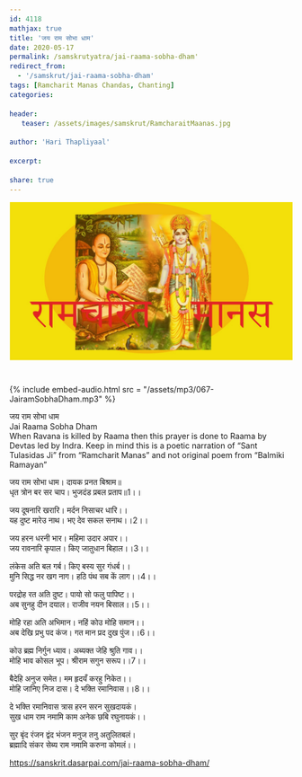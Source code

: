 ```yaml
---    
id: 4118    
mathjax: true    
title: 'जय राम सोभा धाम'    
date: 2020-05-17    
permalink: /samskrutyatra/jai-raama-sobha-dham'
redirect_from: 
  - '/samskrut/jai-raama-sobha-dham'
tags: [Ramcharit Manas Chandas, Chanting]    
categories:    
    
header:    
   teaser: /assets/images/samskrut/RamcharaitMaanas.jpg    
    
author: 'Hari Thapliyaal'    
    
excerpt:    
    
share: true    
---    
```

    
![](/assets/images/samskrut/RamcharaitMaanas.jpg)    
    
#     
    
{% include embed-audio.html src = "/assets/mp3/067-JairamSobhaDham.mp3" %}     
    
जय राम सोभा धाम    
Jai Raama Sobha Dham    
When Ravana is killed by Raama then this prayer is done to Raama by Devtas led by Indra. Keep in mind this is a poetic narration of “Sant Tulasidas Ji” from “Ramcharit Manas” and not original poem from “Balmiki Ramayan”    
    
    
जय राम सोभा धाम। दायक प्रनत बिश्राम॥    
धृत त्रोन बर सर चाप। भुजदंड प्रबल प्रताप॥1।।    
    
जय दूषनारि खरारि। मर्दन निसाचर धारि।।    
यह दुष्ट मारेउ नाथ। भए देव सकल सनाथ।।2।।    
    
जय हरन धरनी भार। महिमा उदार अपार।।    
जय रावनारि कृपाल। किए जातुधान बिहाल।।3।।    
    
लंकेस अति बल गर्ब। किए बस्य सुर गंधर्ब।।    
मुनि सिद्ध नर खग नाग। हठि पंथ सब कें लाग।।4।।    
    
परद्रोह रत अति दुष्ट। पायो सो फलु पापिष्ट।।    
अब सुनहु दीन दयाल। राजीव नयन बिसाल।।5।।    
    
मोहि रहा अति अभिमान। नहिं कोउ मोहि समान।।    
अब देखि प्रभु पद कंज। गत मान प्रद दुख पुंज।।6।।    
    
कोउ ब्रह्म निर्गुन ध्याव। अब्यक्त जेहि श्रुति गाव।।    
मोहि भाव कोसल भूप। श्रीराम सगुन सरूप।।7।।    
    
बैदेहि अनुज समेत। मम हृदयँ करहु निकेत।।    
मोहि जानिए निज दास। दे भक्ति रमानिवास।।8।।    
    
दे भक्ति रमानिवास त्रास हरन सरन सुखदायकं।    
सुख धाम राम नमामि काम अनेक छबि रघुनायकं।।    
    
सुर बृंद रंजन द्वंद भंजन मनुज तनु अतुलितबलं।    
ब्रह्मादि संकर सेब्य राम नमामि करुना कोमलं।।    
    
https://sanskrit.dasarpai.com/jai-raama-sobha-dham/